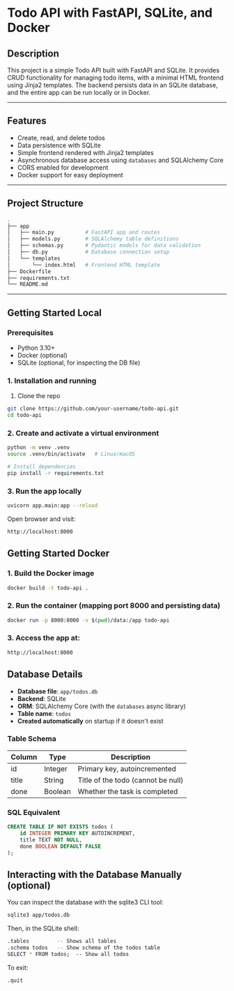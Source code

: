 # Todo API with FastAPI, SQLite, and Docker

## Description

This project is a simple Todo API built with FastAPI and SQLite. It provides CRUD functionality for managing todo items, with a minimal HTML frontend using Jinja2 templates. The backend persists data in an SQLite database, and the entire app can be run locally or in Docker.

---

## Features

- Create, read, and delete todos
- Data persistence with SQLite
- Simple frontend rendered with Jinja2 templates
- Asynchronous database access using `databases` and SQLAlchemy Core
- CORS enabled for development
- Docker support for easy deployment

---

## Project Structure

```bash
.
├── app
│   ├── main.py          # FastAPI app and routes
│   ├── models.py        # SQLAlchemy table definitions
│   ├── schemas.py       # Pydantic models for data validation
│   ├── db.py            # Database connection setup
│   └── templates
│       └── index.html   # Frontend HTML template
├── Dockerfile
├── requirements.txt
└── README.md
```

---

## Getting Started Local

### Prerequisites

- Python 3.10+
- Docker (optional)
- SQLite (optional, for inspecting the DB file)

### 1. Installation and running

1. Clone the repo

```bash
git clone https://github.com/your-username/todo-api.git
cd todo-api
```

### 2. Create and activate a virtual environment

```bash
python -m venv .venv
source .venv/bin/activate   # Linux/macOS

# Install dependencies
pip install -r requirements.txt
```

### 3. Run the app locally

```bash
uvicorn app.main:app --reload
```

Open browser and visit:

```bash
http://localhost:8000
```

## Getting Started Docker

### 1. Build the Docker image

```bash
docker build -t todo-api .
```

### 2. Run the container (mapping port 8000 and persisting data)

```bash
docker run -p 8000:8000 -v $(pwd)/data:/app todo-api
```

### 3. Access the app at:

```bash
http://localhost:8000
```

## Database Details

- **Database file**: `app/todos.db`
- **Backend**: SQLite
- **ORM**: SQLAlchemy Core (with the `databases` async library)
- **Table name**: `todos`
- **Created automatically** on startup if it doesn't exist

### Table Schema

| Column | Type    | Description                        |
|--------|---------|------------------------------------|
| id     | Integer | Primary key, autoincremented       |
| title  | String  | Title of the todo (cannot be null) |
| done   | Boolean | Whether the task is completed      |

### SQL Equivalent

```sql
CREATE TABLE IF NOT EXISTS todos (
    id INTEGER PRIMARY KEY AUTOINCREMENT,
    title TEXT NOT NULL,
    done BOOLEAN DEFAULT FALSE
);
```

## Interacting with the Database Manually (optional)

You can inspect the database with the sqlite3 CLI tool:

```bash
sqlite3 app/todos.db
```

Then, in the SQLite shell:
```bash
.tables         -- Shows all tables
.schema todos   -- Show schema of the todos table
SELECT * FROM todos;  -- Show all todos
```

To exit:
```bash
.quit
```
